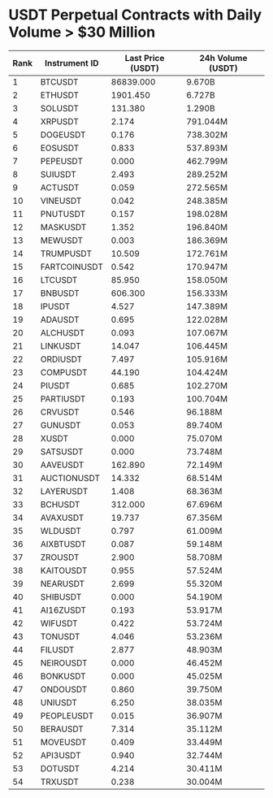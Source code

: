 # USDT Perpetual Contracts with Daily Volume > $30 Million

| Rank | Instrument ID | Last Price (USDT) | 24h Volume (USDT) |
|------|---------------|-------------------|-------------------|
| 1 | BTCUSDT | 86839.000 | 9.670B |
| 2 | ETHUSDT | 1901.450 | 6.727B |
| 3 | SOLUSDT | 131.380 | 1.290B |
| 4 | XRPUSDT | 2.174 | 791.044M |
| 5 | DOGEUSDT | 0.176 | 738.302M |
| 6 | EOSUSDT | 0.833 | 537.893M |
| 7 | PEPEUSDT | 0.000 | 462.799M |
| 8 | SUIUSDT | 2.493 | 289.252M |
| 9 | ACTUSDT | 0.059 | 272.565M |
| 10 | VINEUSDT | 0.042 | 248.385M |
| 11 | PNUTUSDT | 0.157 | 198.028M |
| 12 | MASKUSDT | 1.352 | 196.840M |
| 13 | MEWUSDT | 0.003 | 186.369M |
| 14 | TRUMPUSDT | 10.509 | 172.761M |
| 15 | FARTCOINUSDT | 0.542 | 170.947M |
| 16 | LTCUSDT | 85.950 | 158.050M |
| 17 | BNBUSDT | 606.300 | 156.333M |
| 18 | IPUSDT | 4.527 | 147.389M |
| 19 | ADAUSDT | 0.695 | 122.028M |
| 20 | ALCHUSDT | 0.093 | 107.067M |
| 21 | LINKUSDT | 14.047 | 106.445M |
| 22 | ORDIUSDT | 7.497 | 105.916M |
| 23 | COMPUSDT | 44.190 | 104.424M |
| 24 | PIUSDT | 0.685 | 102.270M |
| 25 | PARTIUSDT | 0.193 | 100.704M |
| 26 | CRVUSDT | 0.546 | 96.188M |
| 27 | GUNUSDT | 0.053 | 89.740M |
| 28 | XUSDT | 0.000 | 75.070M |
| 29 | SATSUSDT | 0.000 | 73.748M |
| 30 | AAVEUSDT | 162.890 | 72.149M |
| 31 | AUCTIONUSDT | 14.332 | 68.514M |
| 32 | LAYERUSDT | 1.408 | 68.363M |
| 33 | BCHUSDT | 312.000 | 67.696M |
| 34 | AVAXUSDT | 19.737 | 67.356M |
| 35 | WLDUSDT | 0.797 | 61.009M |
| 36 | AIXBTUSDT | 0.087 | 59.148M |
| 37 | ZROUSDT | 2.900 | 58.708M |
| 38 | KAITOUSDT | 0.955 | 57.524M |
| 39 | NEARUSDT | 2.699 | 55.320M |
| 40 | SHIBUSDT | 0.000 | 54.190M |
| 41 | AI16ZUSDT | 0.193 | 53.917M |
| 42 | WIFUSDT | 0.422 | 53.724M |
| 43 | TONUSDT | 4.046 | 53.236M |
| 44 | FILUSDT | 2.877 | 48.903M |
| 45 | NEIROUSDT | 0.000 | 46.452M |
| 46 | BONKUSDT | 0.000 | 45.025M |
| 47 | ONDOUSDT | 0.860 | 39.750M |
| 48 | UNIUSDT | 6.250 | 38.035M |
| 49 | PEOPLEUSDT | 0.015 | 36.907M |
| 50 | BERAUSDT | 7.314 | 35.112M |
| 51 | MOVEUSDT | 0.409 | 33.449M |
| 52 | API3USDT | 0.940 | 32.744M |
| 53 | DOTUSDT | 4.214 | 30.411M |
| 54 | TRXUSDT | 0.238 | 30.004M |

